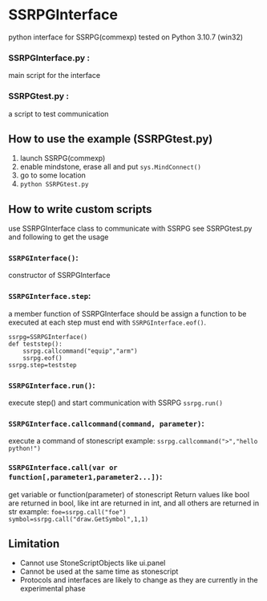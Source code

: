 # SSRPGInterface
python interface for SSRPG(commexp)
tested on Python 3.10.7 (win32)

### SSRPGInterface.py :
main script for the interface
### SSRPGtest.py :
a script to test communication


## How to use the example (SSRPGtest.py)
1. launch SSRPG(commexp)
2. enable mindstone, erase all and put `sys.MindConnect()`
3. go to some location
4. `python SSRPGtest.py`

## How to write custom scripts
use SSRPGInterface class to communicate with SSRPG
see SSRPGtest.py and following to get the usage

### `SSRPGInterface()`:
constructor of SSRPGInterface

### `SSRPGInterface.step`:
a member function of SSRPGInterface
should be assign a function to be executed at each step 
must end with `SSRPGInterface.eof()`.
```
ssrpg=SSRPGInterface()
def teststep():
    ssrpg.callcommand("equip","arm")
    ssrpg.eof()
ssrpg.step=teststep
```

### `SSRPGInterface.run()`:
execute step() and start communication with SSRPG
`ssrpg.run()`

### `SSRPGInterface.callcommand(command, parameter)`:
execute a command of stonescript
example:
`ssrpg.callcommand(">","hello python!")`

### `SSRPGInterface.call(var or function[,parameter1,parameter2...])`:
get variable or function(parameter) of stonescript
Return values like bool are returned in bool, like int are returned in int, and all others are returned in str
example:
`foe=ssrpg.call("foe")`
`symbol=ssrpg.call("draw.GetSymbol",1,1)`

## Limitation
- Cannot use StoneScriptObjects like ui.panel
- Cannot be used at the same time as stonescript
- Protocols and interfaces are likely to change as they are currently in the experimental phase